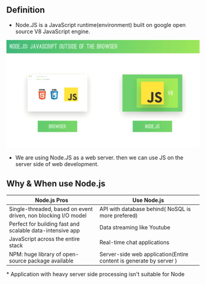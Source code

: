 ## Definition

* Node.JS is a JavaScript runtime(environment) built on google open source V8 JavaScript engine.

![](./assets/Screenshot%202023-11-23%20085212.png)
* We are using Node.JS as a web server. then we can use JS on the server side of web development. 

## Why & When use Node.js

|Node.js Pros| Use Node.js|
|--------------|---------------|
|Single-threaded, based on event driven, non blocking I/O model|API with database behind( NoSQL is more prefered)|
|Perfect for building fast and scalable data-intensive app|Data streaming like Youtube|
|JavaScript across the entire stack |Real-time chat applications|
|NPM: huge library of open-source package available |Server-side web application(Entire content is generate by server )|

\* Application with heavy server side processing isn't suitable for Node



